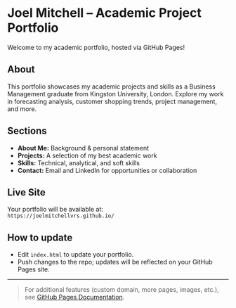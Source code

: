# Joel Mitchell – Academic Project Portfolio

Welcome to my academic portfolio, hosted via GitHub Pages!

## About

This portfolio showcases my academic projects and skills as a Business Management graduate from Kingston University, London. Explore my work in forecasting analysis, customer shopping trends, project management, and more.

## Sections

- **About Me:** Background & personal statement
- **Projects:** A selection of my best academic work
- **Skills:** Technical, analytical, and soft skills
- **Contact:** Email and LinkedIn for opportunities or collaboration

## Live Site

Your portfolio will be available at:  
`https://joelmitchellvrs.github.io/`

## How to update

- Edit `index.html` to update your portfolio.
- Push changes to the repo; updates will be reflected on your GitHub Pages site.

---

> For additional features (custom domain, more pages, images, etc.), see [GitHub Pages Documentation](https://docs.github.com/en/pages/getting-started-with-github-pages).
